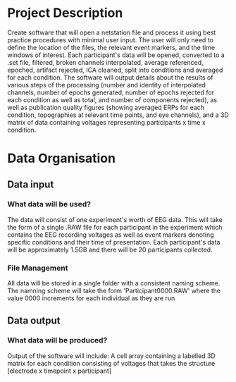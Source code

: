# Project Description

Create software that will open a netstation file and process it using best practice procedures with minimal user input. The user will only need to define the location of the files, the relevant event markers, and the time windows of interest. Each participant's data will be opened, converted to a .set file, filtered, broken channels interpolated, average referenced, epoched, artifact rejected, ICA cleaned, split into conditions and averaged for each condition. The software will output details about the results of various steps of the processing (number and identity of interpolated channels, number of epochs generated, number of epochs rejected for each condition as well as total, and number of components rejected), as well as publication quality figures (showing averaged ERPs for each condition, topographies at relevant time points, and eye channels), and a 3D matrix of data containing voltages representing participants x time x condition.

# Data Organisation

## Data input
### What data will be used?
The data will consist of one experiment's worth of EEG data. This will take the form of a single .RAW file for each participant in the experiment which contains the EEG recording voltages as well as event markers denoting specific conditions and their time of presentation. Each participant's data will be approximately 1.5GB and there will be 20 participants collected.

### File Management
All data will be stored in a single folder with a consistent naming scheme. The namning scheme will take the form 'Participant0000.RAW' where the value 0000 increments for each individual as they are run

## Data output
### What data will be produced?
Output of the software will include:
A cell array containing a labelled 3D matrix for each condition consisting of voltages that takes the structure [electrode x timepoint x participant]
